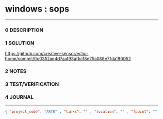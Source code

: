 # windows : sops
--------------------------------
### 0 DESCRIPTION


### 1 SOLUTION

https://github.com/creative-sensor/echo-home/commit/0c0352ae4d7aaf93afbc18e75a086e71da180052

### 2 NOTES


### 3 TEST/VERIFICATION


### 4 JOURNAL



--------------------------------
```json
{ "project_code": "ARTE" , "links": "" , "location": "" , "fpoint": "" }
```
